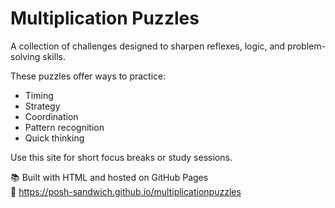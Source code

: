 # Multiplication Puzzles

A collection of challenges designed to sharpen reflexes, logic, and problem-solving skills.

These puzzles offer ways to practice:
- Timing
- Strategy
- Coordination
- Pattern recognition
- Quick thinking

Use this site for short focus breaks or study sessions.

📚 Built with HTML and hosted on GitHub Pages  
🔗 https://posh-sandwich.github.io/multiplicationpuzzles
